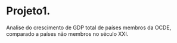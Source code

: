 # Projeto1.
Analise do crescimento de GDP total de países membros da OCDE, comparado a países não membros no século XXI.
